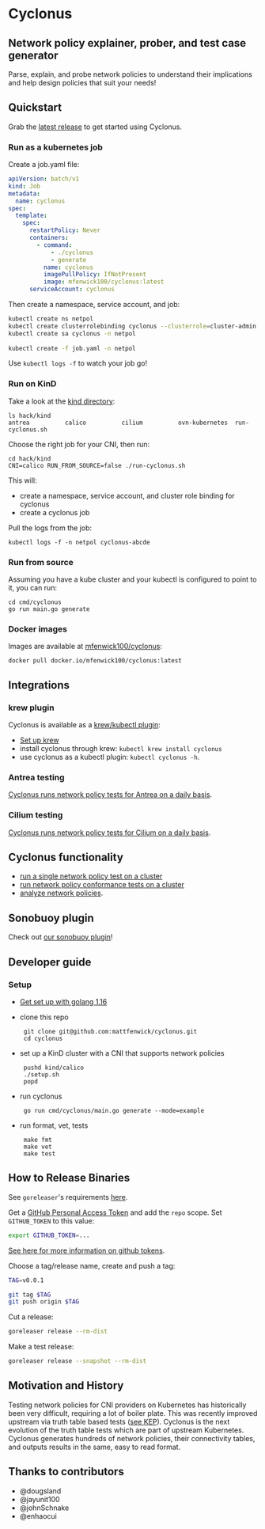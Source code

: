 # Cyclonus

## Network policy explainer, prober, and test case generator

Parse, explain, and probe network policies to understand their implications and help design
policies that suit your needs!

## Quickstart

Grab the [latest release](https://github.com/mattfenwick/cyclonus/releases) to get started using Cyclonus.

### Run as a kubernetes job

Create a job.yaml file:
```yaml
apiVersion: batch/v1
kind: Job
metadata:
  name: cyclonus
spec:
  template:
    spec:
      restartPolicy: Never
      containers:
        - command:
            - ./cyclonus
            - generate
          name: cyclonus
          imagePullPolicy: IfNotPresent
          image: mfenwick100/cyclonus:latest
      serviceAccount: cyclonus
```

Then create a namespace, service account, and job:
```bash
kubectl create ns netpol
kubectl create clusterrolebinding cyclonus --clusterrole=cluster-admin --serviceaccount=netpol:cyclonus
kubectl create sa cyclonus -n netpol
  
kubectl create -f job.yaml -n netpol
```

Use `kubectl logs -f` to watch your job go!

### Run on KinD

Take a look at the [kind directory](./hack/kind):

```
ls hack/kind 
antrea          calico          cilium          ovn-kubernetes  run-cyclonus.sh
```

Choose the right job for your CNI, then run:

```
cd hack/kind
CNI=calico RUN_FROM_SOURCE=false ./run-cyclonus.sh
```

This will:

 - create a namespace, service account, and cluster role binding for cyclonus
 - create a cyclonus job

Pull the logs from the job:

```
kubectl logs -f -n netpol cyclonus-abcde
```

### Run from source

Assuming you have a kube cluster and your kubectl is configured to point to it, you can run:

```
cd cmd/cyclonus
go run main.go generate
```

### Docker images

Images are available at [mfenwick100/cyclonus](https://hub.docker.com/r/mfenwick100/cyclonus/tags?page=1&ordering=last_updated):

```
docker pull docker.io/mfenwick100/cyclonus:latest
```


## Integrations

### krew plugin

Cyclonus is available as a [krew/kubectl plugin](https://github.com/mattfenwick/kubectl-cyclonus):

 - [Set up krew](https://krew.sigs.k8s.io/docs/user-guide/quickstart/)
 - install cyclonus through krew: `kubectl krew install cyclonus`
 - use cyclonus as a kubectl plugin: `kubectl cyclonus -h`.

### Antrea testing

[Cyclonus runs network policy tests for Antrea on a daily basis](https://github.com/vmware-tanzu/antrea/actions/workflows/netpol_cyclonus.yml).

### Cilium testing

[Cyclonus runs network policy tests for Cilium on a daily basis](https://github.com/cilium/cilium/pull/14889).


## Cyclonus functionality

 - [run a single network policy test on a cluster](./docs/probe.md)
 - [run network policy conformance tests on a cluster](./docs/generator.md)
 - [analyze network policies](./docs/analyze.md).


## Sonobuoy plugin

Check out [our sonobuoy plugin](./hack/sonobuoy)!

## Developer guide

### Setup

 - [Get set up with golang 1.16](https://golang.org/dl/)
 - clone this repo

        git clone git@github.com:mattfenwick/cyclonus.git
        cd cyclonus

 - set up a KinD cluster with a CNI that supports network policies

        pushd kind/calico
        ./setup.sh
        popd

 - run cyclonus

        go run cmd/cyclonus/main.go generate --mode=example

 - run format, vet, tests

        make fmt
        make vet
        make test

## How to Release Binaries

See `goreleaser`'s requirements [here](https://goreleaser.com/environment/).

Get a [GitHub Personal Access Token](https://github.com/settings/tokens/new) and add the `repo` scope.
Set `GITHUB_TOKEN` to this value:

```bash
export GITHUB_TOKEN=...
```

[See here for more information on github tokens](https://help.github.com/articles/creating-an-access-token-for-command-line-use/).

Choose a tag/release name, create and push a tag:

```bash
TAG=v0.0.1

git tag $TAG
git push origin $TAG
```

Cut a release:

```bash
goreleaser release --rm-dist
```

Make a test release:

```bash
goreleaser release --snapshot --rm-dist
```

## Motivation and History

Testing network policies for CNI providers on Kubernetes has historically been very difficult, requiring a lot of boiler plate.  This was recently improved upstream via truth table based tests ([see KEP](https://github.com/kubernetes/enhancements/tree/master/keps/sig-network/1611-network-policy-validation)).  Cyclonus is the next evolution of the truth table tests which are part of upstream Kubernetes.  Cyclonus generates hundreds of network policies, their connectivity tables, and outputs results in the same, easy to read format.

## Thanks to contributors

 - @dougsland
 - @jayunit100
 - @johnSchnake
 - @enhaocui
